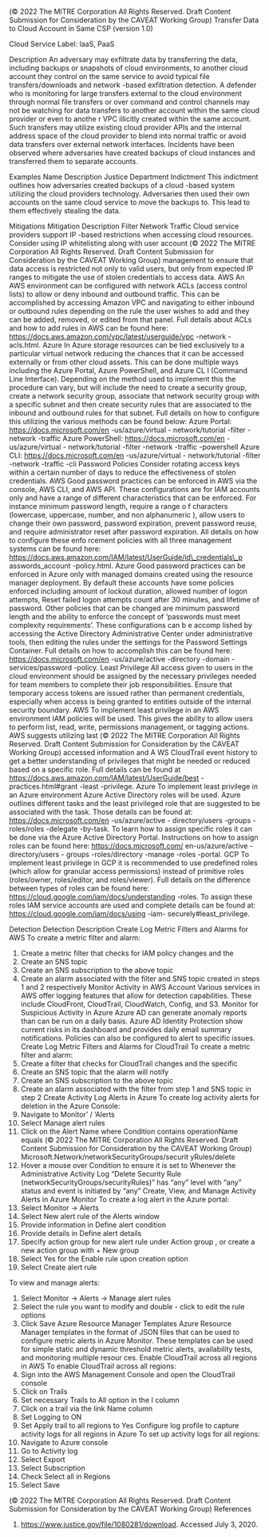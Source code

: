  
(© 2022 The MITRE Corporation All Rights Reserved. Draft Content 
Submission for Consideration by the CAVEAT Working Group) 
 Transfer Data to Cloud Account in Same 
CSP (version 1.0) 
 
Cloud Service Label: IaaS, PaaS 
 
Description 
An adversary may exfiltrate data by transferring the data, including backups or 
snapshots of cloud environments, to another cloud account they control on the same 
service to avoid typical file transfers/downloads and network -based exfiltration 
detection. 
A defender who is monitoring for large transfers external to the cloud environment 
through normal file transfers or over command and control channels may not be 
watching for data transfers to another account within the same cloud provider or even to 
anothe r VPC illicitly created within the same account. Such transfers may utilize existing 
cloud provider APIs and the internal address space of the cloud provider to blend into 
normal traffic or avoid data transfers over external network interfaces. 
Incidents have been observed where adversaries have created backups of cloud 
instances and transferred them to separate accounts. 
 
Examples 
Name Description 
Justice Department Indictment This indictment outlines how adversaries created 
backups of a cloud -based system utilizing the cloud 
providers technology. Adversaries then used their own 
accounts on the same cloud service to move the 
backups to. This lead to them effectively stealing the 
data. 
 
Mitigations 
Mitigation Description 
Filter Network Traffic Cloud service providers support IP -based restrictions when accessing 
cloud resources. Consider using IP whitelisting along with user account 
(© 2022 The MITRE Corporation All Rights Reserved. Draft Content 
Submission for Consideration by the CAVEAT Working Group) 
 management to ensure that data access is restricted not only to valid 
users, but only from expected IP ranges to mitigate the use of stolen 
credentials to access data. 
 AWS An AWS environment can be configured with network ACLs (access 
control lists) to allow or deny inbound and outbound traffic. This can be 
accomplished by accessing Amazon VPC and navigating to either 
inbound or outbound rules depending on the rule the user wishes to add 
and they can be added, removed, or edited from that panel. Full details 
about ACLs and how to add rules in AWS can be found here: 
https://docs.aws.amazon.com/vpc/latest/userguide/vpc -network -
acls.html. 
 Azure In Azure storage resources can be tied exclusively to a particular virtual 
network reducing the chances that it can be accessed externally or from 
other cloud assets. This can be done multiple ways including the Azure 
Portal, Azure PowerShell, and Azure CL I (Command Line Interface). 
Depending on the method used to implement this the procedure can vary, 
but will include the need to create a security group, create a network 
security group, associate that network security group with a specific 
subnet and then create security rules that are associated to the inbound 
and outbound rules for that subnet. Full details on how to configure this 
utilizing the various methods can be found below: 
Azure Portal: https://docs.microsoft.com/en -us/azure/virtual -
network/tutorial -filter -network -traffic 
Azure PowerShell: https://docs.microsoft.com/en -us/azure/virtual -
network/tutorial -filter -network -traffic -powershell 
Azure CLI: https://docs.microsoft.com/en -us/azure/virtual -
network/tutorial -filter -network -traffic -cli 
Password Policies Consider rotating access keys within a certain number of days to reduce 
the effectiveness of stolen credentials. 
 AWS Good password practices can be enforced in AWS via the console, AWS 
CLI, and AWS API. These configurations are for IAM accounts only and 
have a range of different characteristics that can be enforced. For 
instance minimum password length, require a range o f characters 
(lowercase, uppercase, number, and non alphanumeric ), allow users to 
change their own password, password expiration, prevent password 
reuse, and require administrator reset after password expiration. All 
details on how to configure these enfo rcement policies with all three 
management systems can be found here: 
https://docs.aws.amazon.com/IAM/latest/UserGuide/id\_credentials\_p
asswords\_account -policy.html. 
 Azure Good password practices can be enforced in Azure only with managed 
domains created using the resource manager deployment. By default 
these accounts have some policies enforced including amount of lockout 
duration, allowed number of logon attempts, Reset failed logon attempts 
count after 30 minutes, and lifetime of password. Other policies that can 
be changed are minimum password length and the ability to enforce the 
concept of ‘passwords must meet complexity requirements’. These 
configurations can b e accomp lished by accessing the Active Directory 
Administrative Center under administrative tools, then editing the rules 
under the settings for the Password Settings Container. Full details on 
how to accomplish this can be found here: 
https://docs.microsoft.com/en -us/azure/active -directory -domain -
services/password -policy. 
Least Privilege All access given to users in the cloud environment should be assigned by 
the necessary privileges needed for team members to complete their job 
responsibilities. Ensure that temporary access tokens are issued rather 
than permanent credentials, especially when access is being granted to 
entities outside of the internal security boundary. 
 AWS To implement least privilege in an AWS environment IAM policies will be 
used. This gives the ability to allow users to perform list, read, write, 
permissions management, or tagging actions. AWS suggests utilizing last 
(© 2022 The MITRE Corporation All Rights Reserved. Draft Content 
Submission for Consideration by the CAVEAT Working Group) 
 accessed information and A WS CloudTrail event history to get a better 
understanding of privileges that might be needed or reduced based on a 
specific role. Full details can be found at 
https://docs.aws.amazon.com/IAM/latest/UserGuide/best -
practices.html#grant -least -privilege. 
 Azure To implement least privilege in an Azure environment Azure Active 
Directory roles will be used. Azure outlines different tasks and the least 
privileged role that are suggested to be associated with the task. Those 
details can be found at: https://docs.microsoft.com/en -us/azure/active -
directory/users -groups -roles/roles -delegate -by-task. To learn how to 
assign specific roles it can be done via the Azure Active Directory Portal. 
Instructions on how to assign roles can be found here: 
https://docs.microsoft.com/ en-us/azure/active -directory/users -
groups -roles/directory -manage -roles -portal. 
 GCP To implement least privilege in GCP it is recommended to use predefined 
roles (which allow for granular access permissions) instead of primitive 
roles (roles/owner, roles/editor, and roles/viewer). Full details on the 
difference between types of roles can be found here: 
https://cloud.google.com/iam/docs/understanding -roles. To assign 
these roles IAM service accounts are used and complete details can be 
found at: https://cloud.google.com/iam/docs/using -iam-
securely#least\_privilege. 
 
Detection 
Detection Description 
Create Log Metric Filters and Alarms for AWS To create a metric filter and alarm: 
1. Create a metric filter that checks for IAM policy 
changes and the  
2. Create an SNS topic 
3. Create an SNS subscription to the above topic 
4. Create an alarm associated with the filter and SNS 
topic created in steps 1 and 2 respectively 
Monitor Activity in AWS Account Various services in AWS offer logging features that allow for 
detection capabilities. These include CloudFront, CloudTrail, 
CloudWatch, Config, and S3. 
Monitor for Suspicious Activity in Azure Azure AD can generate anomaly reports than can be run on 
a daily basis. Azure AD Identity Protection show current risks 
in its dashboard and provides daily email summary 
notifications. Policies can also be configured to alert to 
specific issues. 
Create Log Metric Filters and Alarms for CloudTrail To create a metric filter and alarm: 
1. Create a filter that checks for CloudTrail changes 
and the specific  
2. Create an SNS topic that the alarm will notify 
3. Create an SNS subscription to the above topic 
4. Create an alarm associated with the filter from 
step 1 and SNS topic in step 2 
Create Activity Log Alerts in Azure To create log activity alerts for deletion in the Azure 
Console: 
1. Navigate to Monitor’ / ‘Alerts 
2. Select Manage alert rules 
3. Click on the Alert Name where Condition contains 
operationName equals 
(© 2022 The MITRE Corporation All Rights Reserved. Draft Content 
Submission for Consideration by the CAVEAT Working Group) 
 Microsoft.Network/networkSecurityGroups/securit
yRules/delete 
4. Hover a mouse over Condition to ensure it is set to 
Whenever the Administrative Activity Log “Delete 
Security Rule 
(networkSecurityGroups/securityRules)” has “any” 
level with “any” status and event is initiated by 
“any” 
Create, View, and Manage Activity Alerts in Azure Monitor To create a log alert in the Azure portal: 
1. Select Monitor -> Alerts 
2. Select New alert rule of the Alerts window 
3. Provide information in Define alert condition 
4. Provide details in Define alert details 
5. Specify action group for new alert rule under 
Action group , or create a new action group with + 
New group 
6. Select Yes for the Enable rule upon creation 
option 
7. Select Create alert rule 
 
To view and manage alerts: 
1. Select Monitor -> Alerts -> Manage alert rules 
2. Select the rule you want to modify and double -
click to edit the rule options 
3. Click Save 
Azure Resource Manager Templates Azure Resource Manager templates in the format of JSON 
files that can be used to configure metric alerts in Azure 
Monitor. These templates can be used for simple static and 
dynamic threshold metric alerts, availability tests, and 
monitoring multiple resour ces. 
Enable CloudTrail across all regions in AWS To enable CloudTrail across all regions: 
1. Sign into the AWS Management Console and open 
the CloudTrail console 
2. Click on Trails 
3. Set necessary Trails to All option in the I column 
4. Click on a trail via the link Name column 
5. Set Logging to ON 
6. Set Apply trail to all regions to Yes 
Configure log profile to capture activity logs for all regions in 
Azure To set up activity logs for all regions: 
1. Navigate to Azure console 
2. Go to Activity log 
3. Select Export 
4. Select Subscription 
5. Check Select all in Regions 
6. Select Save 
 
 
 
 
(© 2022 The MITRE Corporation All Rights Reserved. Draft Content 
Submission for Consideration by the CAVEAT Working Group) 
 References 
1. https://www.justice.gov/file/1080281/download. Accessed July 3, 2020. 